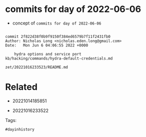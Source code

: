# commits for day of 2022-06-06

- concept of `commits for day of 2022-06-06`

```

commit 2f822d38f0b9f9150f384ed6579b7f11f2431fb0
Author: Nicholas Long <nicholas.eden.long@gmail.com>
Date:   Mon Jun 6 04:06:55 2022 +0000

    hydra options and service port
kb/hacking/commands/hydra-default-credentials.md
```

` zet/20221016233523/README.md `

# Related

- 20221014185851

- 20221016233522

Tags:

    #dayinhistory
